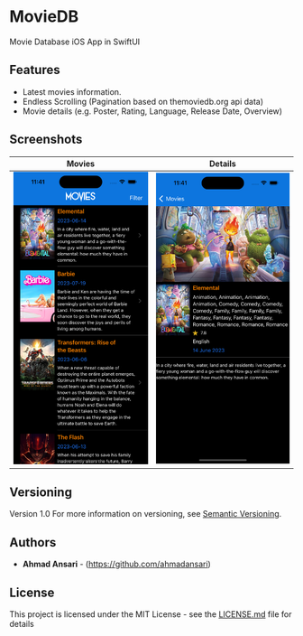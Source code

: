 # MovieDB
Movie Database iOS App in SwiftUI

## Features
- Latest movies information.
- Endless Scrolling (Pagination based on themoviedb.org api data)
- Movie details (e.g. Poster, Rating, Language, Release Date, Overview)

## Screenshots
| Movies | Details |
| ------ | ----- |
|<img src="Screenshots/Movies.png">|<img src="Screenshots/Details.png">|

## Versioning

Version 1.0
For more information on versioning, see [Semantic Versioning](http://semver.org/).

## Authors

* **Ahmad Ansari** - (https://github.com/ahmadansari)

## License

This project is licensed under the MIT License - see the [LICENSE.md](LICENSE.md) file for details
